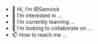 - 👋 Hi, I’m @Samvick
- 👀 I’m interested in ...
- 🌱 I’m currently learning ...
- 💞️ I’m looking to collaborate on ...
- 📫 How to reach me ...

<!---
Samvick/Samvick is a ✨ special ✨ repository because its `README.md` (this file) appears on your GitHub profile.
You can click the Preview link to take a look at your changes.
--->
